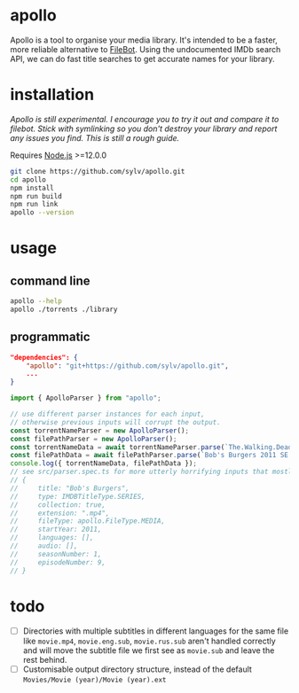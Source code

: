 # apollo

Apollo is a tool to organise your media library. It's intended to be a faster, more reliable alternative to [FileBot](https://filebot.net). Using the undocumented IMDb search API, we can do fast title searches to get accurate names for your library.

# installation

_Apollo is still experimental. I encourage you to try it out and compare it to filebot. Stick with symlinking so you don't destroy your library and report any issues you find. This is still a rough guide._

Requires [Node.js](https://nodejs.org/en/) >=12.0.0

```bash
git clone https://github.com/sylv/apollo.git
cd apollo
npm install
npm run build
npm run link
apollo --version
```

# usage

## command line

```bash
apollo --help
apollo ./torrents ./library
```

## programmatic

```json
"dependencies": {
    "apollo": "git+https://github.com/sylv/apollo.git",
    ...
}
```

```ts
import { ApolloParser } from "apollo";

// use different parser instances for each input,
// otherwise previous inputs will corrupt the output.
const torrentNameParser = new ApolloParser();
const filePathParser = new ApolloParser();
const torrentNameData = await torrentNameParser.parse(`The.Walking.Dead.S01-S07.Season.1-7.1080p.10bit.BluRay.5.1.x265.HEVC`);
const filePathData = await filePathParser.parse(`Bob's Burgers 2011 SE 1 - 8 Complete/SE1/09 Spaghetti Western and Meatballs.mp4`);
console.log({ torrentNameData, filePathData });
// see src/parser.spec.ts for more utterly horrifying inputs that mostly work.
// {
//     title: "Bob's Burgers",
//     type: IMDBTitleType.SERIES,
//     collection: true,
//     extension: ".mp4",
//     fileType: apollo.FileType.MEDIA,
//     startYear: 2011,
//     languages: [],
//     audio: [],
//     seasonNumber: 1,
//     episodeNumber: 9,
// }
```

# todo

- [ ] Directories with multiple subtitles in different languages for the same file like `movie.mp4`, `movie.eng.sub`, `movie.rus.sub` aren't handled correctly and will move the subtitle file we first see as `movie.sub` and leave the rest behind.
- [ ] Customisable output directory structure, instead of the default `Movies/Movie (year)/Movie (year).ext`
